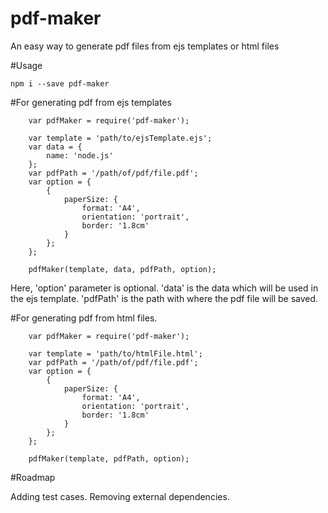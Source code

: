 # pdf-maker
An easy way to generate pdf files from ejs templates or html files

#Usage

```
npm i --save pdf-maker
```

#For generating pdf from ejs templates

```
    var pdfMaker = require('pdf-maker');

    var template = 'path/to/ejsTemplate.ejs';
    var data = {
        name: 'node.js'
    };
    var pdfPath = '/path/of/pdf/file.pdf';
    var option = {
        {
            paperSize: {
                format: 'A4',
                orientation: 'portrait',
                border: '1.8cm'
            }
        };
    };

    pdfMaker(template, data, pdfPath, option);
```

Here, 'option' parameter is optional.
'data' is the data which will be used in the ejs template.
'pdfPath' is the path with where the pdf file will be saved.


#For generating pdf from html files.

```
    var pdfMaker = require('pdf-maker');

    var template = 'path/to/htmlFile.html';
    var pdfPath = '/path/of/pdf/file.pdf';
    var option = {
        {
            paperSize: {
                format: 'A4',
                orientation: 'portrait',
                border: '1.8cm'
            }
        };
    };

    pdfMaker(template, pdfPath, option);
```

#Roadmap

Adding test cases.
Removing external dependencies.